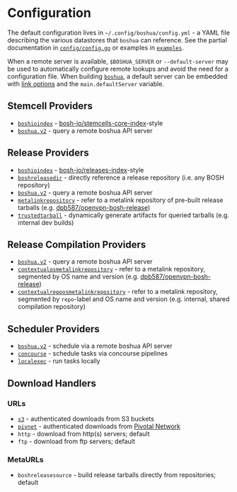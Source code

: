 # Configuration

The default configuration lives in `~/.config/boshua/config.yml` - a YAML file describing the various datastores that `boshua` can reference. See the partial documentation in [`config/config.go`](config/config.go) or examples in [`examples`](examples).

When a remote server is available, `$BOSHUA_SERVER` or `--default-server` may be used to automatically configure remote lookups and avoid the need for a configuration file. When building [`boshua`](main/boshua), a default server can be embedded with [link options](https://golang.org/cmd/link/) and the `main.defaultServer` variable.


## Stemcell Providers

 * [`boshioindex`](stemcellversion/datastore/boshioindex) - [bosh-io/stemcells-core-index](https://github.com/bosh-io/stemcells-core-index)-style
 * [`boshua.v2`](stemcellversion/datastore/boshua.v2) - query a remote boshua API server


## Release Providers

 * [`boshioindex`](releaseversion/datastore/boshioindex) - [bosh-io/releases-index](https://github.com/bosh-io/releases-index)-style
 * [`boshreleasedir`](releaseversion/datastore/boshreleasedir) - directly reference a release repository (i.e. any BOSH repository)
 * [`boshua.v2`](releaseversion/datastore/boshua.v2) - query a remote boshua API server
 * [`metalinkrepository`](releaseversion/datastore/metalinkrepository) - refer to a metalink repository of pre-built release tarballs (e.g. [dpb587/openvpn-bosh-release](https://github.com/dpb587/openvpn-bosh-release/tree/artifacts/release/stable))
 * [`trustedtarball`](releaseversion/datastore/trustedtarball) - dynamically generate artifacts for queried tarballs (e.g. internal dev builds)


## Release Compilation Providers

 * [`boshua.v2`](releaseversion/compilation/datastore/boshua.v2) - query a remote boshua API server
 * [`contextualosmetalinkrepository`](releaseversion/compilation/datastore/contextualosmetalinkrepository) - refer to a metalink repository, segmented by OS name and version (e.g. [dpb587/openvpn-bosh-release](https://github.com/dpb587/openvpn-bosh-release/tree/artifacts/compiled-release/stable))
 * [`contextualrepoosmetalinkrepository`](releaseversion/compilation/datastore/contextualrepoosmetalinkrepository) - refer to a metalink repository, segmented by `repo`-label and OS name and version (e.g. internal, shared compilation repository)


## Scheduler Providers

 * [`boshua.v2`](task/scheduler/boshua.v2) - schedule via a remote boshua API server
 * [`concourse`](task/scheduler/concourse) - schedule tasks via concourse pipelines
 * [`localexec`](task/scheduler/localexec) - run tasks locally


## Download Handlers


### URLs

 * [`s3`](artifact/downloader/url/s3) - authenticated downloads from S3 buckets
 * [`pivnet`](artifact/downloader/url/pivnet) - authenticated downloads from [Pivotal Network](https://network.pivotal.io/)
 * `http` - download from http(s) servers; default
 * `ftp` - download from ftp servers; default


### MetaURLs

 * `boshreleasesource` - build release tarballs directly from repositories; default

